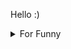 

Hello :)  <details>

<summary>For Funny</summary>




<!--START_SECTION:waka-->
![Code Time](http://img.shields.io/badge/Code%20Time-174%20hrs%209%20mins-blue)

![Profile Views](http://img.shields.io/badge/Profile%20Views-1-blue)

**🐱 My GitHub Data** 

> 🏆 533 Contributions in the Year 2022
 > 
> 📦 76.4 kB Used in GitHub's Storage 
 > 
> 💼 Opted to Hire
 > 
> 📜 48 Public Repositories 
 > 
> 🔑 1 Private Repository 
 > 
**I'm a Night 🦉** 

```text
🌞 Morning    81 commits     ████░░░░░░░░░░░░░░░░░░░░░   16.33% 
🌆 Daytime    150 commits    ███████░░░░░░░░░░░░░░░░░░   30.24% 
🌃 Evening    129 commits    ██████░░░░░░░░░░░░░░░░░░░   26.01% 
🌙 Night      136 commits    ██████░░░░░░░░░░░░░░░░░░░   27.42%

```
📅 **I'm Most Productive on Monday** 

```text
Monday       97 commits     █████░░░░░░░░░░░░░░░░░░░░   19.56% 
Tuesday      46 commits     ██░░░░░░░░░░░░░░░░░░░░░░░   9.27% 
Wednesday    68 commits     ███░░░░░░░░░░░░░░░░░░░░░░   13.71% 
Thursday     69 commits     ███░░░░░░░░░░░░░░░░░░░░░░   13.91% 
Friday       96 commits     ████░░░░░░░░░░░░░░░░░░░░░   19.35% 
Saturday     55 commits     ██░░░░░░░░░░░░░░░░░░░░░░░   11.09% 
Sunday       65 commits     ███░░░░░░░░░░░░░░░░░░░░░░   13.1%

```


📊 **This Week I Spent My Time On** 

```text
⌚︎ Time Zone: Europe/Istanbul

💬 Programming Languages: 
JavaScript               6 hrs 34 mins       ██████████████████████░░░   90.93% 
CSS                      30 mins             █░░░░░░░░░░░░░░░░░░░░░░░░   7.1% 
MDX                      7 mins              ░░░░░░░░░░░░░░░░░░░░░░░░░   1.64% 
XML                      1 min               ░░░░░░░░░░░░░░░░░░░░░░░░░   0.25% 
Other                    0 secs              ░░░░░░░░░░░░░░░░░░░░░░░░░   0.09%

🐱‍💻 Projects: 
cv-builder               4 hrs 6 mins        ██████████████░░░░░░░░░░░   56.73% 
memory-game              2 hrs 20 mins       ████████░░░░░░░░░░░░░░░░░   32.27% 
halid.dev                47 mins             ██░░░░░░░░░░░░░░░░░░░░░░░   10.99%

```

**I Mostly Code in JavaScript** 

```text
JavaScript               19 repos            ████████████░░░░░░░░░░░░░   47.5% 
HTML                     7 repos             ████░░░░░░░░░░░░░░░░░░░░░   17.5% 
CSS                      6 repos             ███░░░░░░░░░░░░░░░░░░░░░░   15.0% 
Swift                    5 repos             ███░░░░░░░░░░░░░░░░░░░░░░   12.5% 
TypeScript               2 repos             █░░░░░░░░░░░░░░░░░░░░░░░░   5.0%

```



 Last Updated on 17/09/2022 18:53:33 UTC
<!--END_SECTION:waka-->

</details>
